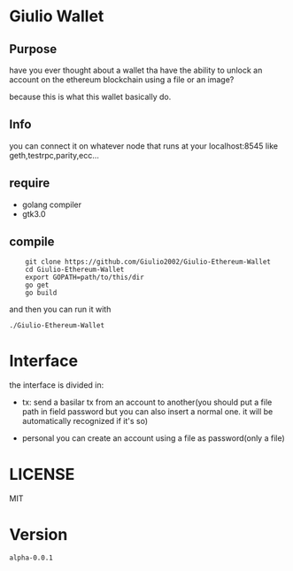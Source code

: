 # Giulio Wallet
## Purpose

have you ever thought about a wallet tha have the ability to unlock
an account on the ethereum blockchain using a file or an image?

because this is what this wallet basically do.

## Info
you can connect it on whatever node that runs at your localhost:8545
like geth,testrpc,parity,ecc...

## require

* golang compiler
* gtk3.0

## compile

```
    git clone https://github.com/Giulio2002/Giulio-Ethereum-Wallet
    cd Giulio-Ethereum-Wallet
    export GOPATH=path/to/this/dir
    go get
    go build
```

and then you can run it with

```
./Giulio-Ethereum-Wallet
```
# Interface

the interface is divided in:

* tx: send a basilar tx from an account to another(you should put a file path in            field password but you can also insert a normal one.
      it will be automatically recognized if it's so)
    
* personal you can create an account using a file as password(only a file)

# LICENSE

MIT    

# Version
    alpha-0.0.1

    
